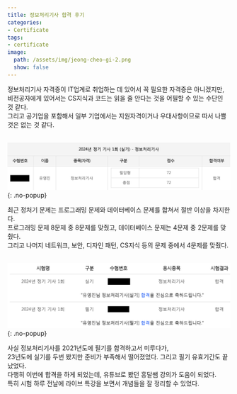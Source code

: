 ```yaml
---
title: 정보처리기사 합격 후기
categories:
- Certificate
tags:
- certificate
image:
  path: /assets/img/jeong-cheo-gi-2.png
  show: false
---
```

<style>
    .preview-img {
        display: none;
    }
</style>

정보처리기사 자격증이 IT업계로 취업하는 데 있어서 꼭 필요한 자격증은 아니겠지만,\
비전공자에게 있어서는 CS지식과 코드는 읽을 줄 안다는 것을 어필할 수 있는 수단인 것 같다.\
그리고 공기업을 포함해서 일부 기업에서는 지원자격이거나 우대사항이므로 따서 나쁠 것은 없는 것 같다.
<br><br>

![정보처리기사](/assets/img/jeong-cheo-gi-1.png){: .no-popup}

최근 정처기 문제는 프로그래밍 문제와 데이터베이스 문제를 합쳐서 절반 이상을 차지한다.\
프로그래밍 문제 8문제 중 8문제를 맞췄고, 데이터베이스 문제는 4문제 중 2문제를 맞췄다.\
그리고 나머지 네트워크, 보안, 디자인 패턴, CS지식 등의 문제 중에서 4문제를 맞췄다.
<br><br>

![정보처리기사](/assets/img/jeong-cheo-gi-2.png){: .no-popup}

사실 정보처리기사를 2021년도에 필기를 합격하고서 미루다가,\
23년도에 실기를 두번 봤지만 준비가 부족해서 떨어졌었다. 그리고 필기 유효기간도 끝났었다.\
다행히 이번에 합격을 하게 되었는데, 유튜브로 봤던 흥달쌤 강의가 도움이 되었다.\
특히 시험 하루 전날에 라이브 특강을 보면서 개념들을 잘 정리할 수 있었다.


<!-- 
<script>
    document.addEventListener("DOMContentLoaded", function() {
        displayNoneContent();

        function displayNoneContent() {

            document.querySelector('.preview-img').style = "display: none;";
        }
    });
</script>
 -->
